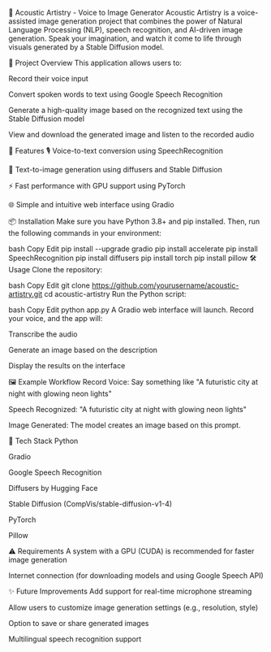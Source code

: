 🎨 Acoustic Artistry - Voice to Image Generator
Acoustic Artistry is a voice-assisted image generation project that combines the power of Natural Language Processing (NLP), speech recognition, and AI-driven image generation. Speak your imagination, and watch it come to life through visuals generated by a Stable Diffusion model.

🧠 Project Overview
This application allows users to:

Record their voice input

Convert spoken words to text using Google Speech Recognition

Generate a high-quality image based on the recognized text using the Stable Diffusion model

View and download the generated image and listen to the recorded audio

🚀 Features
🎙️ Voice-to-text conversion using SpeechRecognition

🧠 Text-to-image generation using diffusers and Stable Diffusion

⚡ Fast performance with GPU support using PyTorch

🌐 Simple and intuitive web interface using Gradio

📦 Installation
Make sure you have Python 3.8+ and pip installed. Then, run the following commands in your environment:

bash
Copy
Edit
pip install --upgrade gradio
pip install accelerate
pip install SpeechRecognition
pip install diffusers
pip install torch
pip install pillow
🛠️ Usage
Clone the repository:

bash
Copy
Edit
git clone https://github.com/yourusername/acoustic-artistry.git
cd acoustic-artistry
Run the Python script:

bash
Copy
Edit
python app.py
A Gradio web interface will launch. Record your voice, and the app will:

Transcribe the audio

Generate an image based on the description

Display the results on the interface

🖼️ Example Workflow
Record Voice: Say something like "A futuristic city at night with glowing neon lights"

Speech Recognized: "A futuristic city at night with glowing neon lights"

Image Generated: The model creates an image based on this prompt.

🧰 Tech Stack
Python

Gradio

Google Speech Recognition

Diffusers by Hugging Face

Stable Diffusion (CompVis/stable-diffusion-v1-4)

PyTorch

Pillow

⚠️ Requirements
A system with a GPU (CUDA) is recommended for faster image generation

Internet connection (for downloading models and using Google Speech API)

✨ Future Improvements
Add support for real-time microphone streaming

Allow users to customize image generation settings (e.g., resolution, style)

Option to save or share generated images

Multilingual speech recognition support


